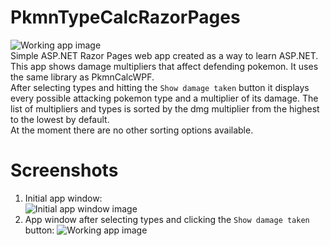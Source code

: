 # PkmnTypeCalcRazorPages
![Working app image](https://i.imgur.com/FT3gnWy.png)  
Simple ASP.NET Razor Pages web app created as a way to learn ASP.NET. 
This app shows damage multipliers that affect defending pokemon. It uses the same library as PkmnCalcWPF.   
After selecting types and hitting the `Show damage taken` button it displays every possible attacking pokemon type and
a multiplier of its damage. The list of multipliers and types is sorted by the dmg multiplier from the highest to the lowest by default.  
At the moment there are no other sorting options available.

# Screenshots
1. Initial app window:  
![Initial app window image](https://i.imgur.com/hu5vmUD.png?1)
2. App window after selecting types and clicking the `Show damage taken` button:
![Working app image](https://i.imgur.com/FT3gnWy.png)
